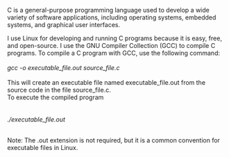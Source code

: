 C is a general-purpose programming language used to develop a wide variety of software applications, including operating systems, embedded systems, and graphical user interfaces.

I use Linux for developing and running C programs because it is easy, free, and open-source.
I use the GNU Compiler Collection (GCC) to compile C programs.
To compile a C program with GCC, use the following command:<br><br>
*gcc -o executable_file.out source_file.c* <br><br>
This will create an executable file named executable_file.out from the source code in the file source_file.c.<br>
To execute the compiled program<br><br><br>
*./executable_file.out* <br><br>

Note: The .out extension is not required, but it is a common convention for executable files in Linux.
